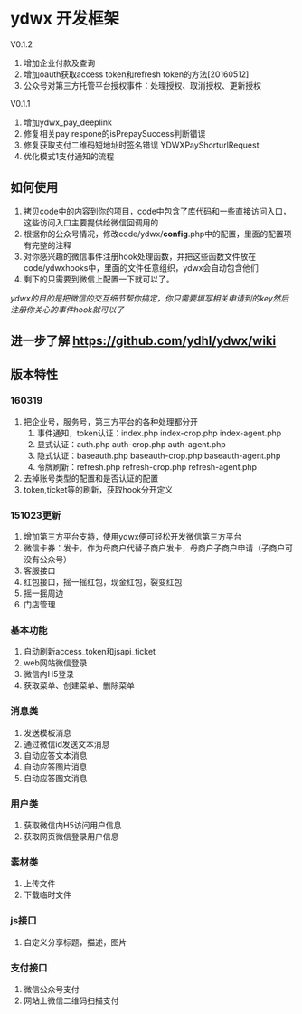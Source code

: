 # ydwx 开发框架 
V0.1.2

1. 增加企业付款及查询
2. 增加oauth获取access token和refresh token的方法[20160512]
3. 公众号对第三方托管平台授权事件：处理授权、取消授权、更新授权


V0.1.1

1. 增加ydwx_pay_deeplink
2. 修复相关pay respone的isPrepaySuccess判断错误
3. 修复获取支付二维码短地址时签名错误 YDWXPayShorturlRequest
4. 优化模式1支付通知的流程

## 如何使用

1. 拷贝code中的内容到你的项目，code中包含了库代码和一些直接访问入口，这些访问入口主要提供给微信回调用的
2. 根据你的公众号情况，修改code/ydwx/__config__.php中的配置，里面的配置项有完整的注释
3. 对你感兴趣的微信事件注册hook处理函数，并把这些函数文件放在code/ydwxhooks中，里面的文件任意组织，ydwx会自动包含他们
4. 剩下的只需要到微信上配置一下就可以了。

*ydwx的目的是把微信的交互细节帮你搞定，你只需要填写相关申请到的key然后注册你关心的事件hook就可以了*

## 进一步了解 https://github.com/ydhl/ydwx/wiki

## 版本特性

### 160319
1. 把企业号，服务号，第三方平台的各种处理都分开
	1. 事件通知，token认证：index.php index-crop.php index-agent.php
	2. 显式认证：auth.php auth-crop.php auth-agent.php
	3. 隐式认证：baseauth.php baseauth-crop.php baseauth-agent.php
	4. 令牌刷新：refresh.php refresh-crop.php refresh-agent.php
2. 去掉账号类型的配置和是否认证的配置
3. token,ticket等的刷新，获取hook分开定义

### 151023更新
1. 增加第三方平台支持，使用ydwx便可轻松开发微信第三方平台
2. 微信卡券：发卡，作为母商户代替子商户发卡，母商户子商户申请（子商户可没有公众号）
3. 客服接口
4. 红包接口，摇一摇红包，现金红包，裂变红包
5. 摇一摇周边
6. 门店管理

### 基本功能
1. 自动刷新access_token和jsapi_ticket
2. web网站微信登录
3. 微信内H5登录
4. 获取菜单、创建菜单、删除菜单

### 消息类
1. 发送模板消息
2. 通过微信id发送文本消息
3. 自动应答文本消息
4. 自动应答图片消息
5. 自动应答图文消息

### 用户类
1. 获取微信内H5访问用户信息
2. 获取网页微信登录用户信息

### 素材类
1. 上传文件
2. 下载临时文件

### js接口
1. 自定义分享标题，描述，图片

### 支付接口
1. 微信公众号支付
2. 网站上微信二维码扫描支付

